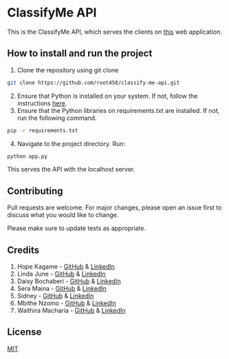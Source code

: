# ClassifyMe API

This is the ClassifyMe API, which serves the clients on [this](https://classifyme-web.web.app/#/) web application.

## How to install and run the project
1. Clone the repository using git clone 
```bash
git clone https://github.com/root458/classify-me-api.git
```
2. Ensure that Python is installed on your system. If not, follow the instructions [here](https://www.python.org/downloads/).
3. Ensure that the Python libraries on requirements.txt are installed. If not, run the following command.
```bash
pip -r requirements.txt
```
4. Navigate to the project directory. Run:
```bash
python app.py
```
This serves the API with the localhost server.

## Contributing

Pull requests are welcome. For major changes, please open an issue first
to discuss what you would like to change.

Please make sure to update tests as appropriate.

## Credits

1. Hope Kagame - [GitHub](https://github.com/root458) & [LinkedIn](https://www.linkedin.com/in/hope-kagame/)
2. Linda June - [GitHub](https://github.com/JuneLindah) & [LinkedIn](https://www.linkedin.com/in/june-lindah-adhiambo-38a242219/)
3. Daisy Bochaberi - [GitHub](https://github.com/BochaberiDaisy) & [LinkedIn](https://www.linkedin.com/in/bochaberi-daisy/)
4. Sera Maina - [GitHub](https://github.com/Sheeqi) & [LinkedIn](https://www.linkedin.com/in/sera-maina-a87ba1168/)
5. Sidney - [GitHub](https://github.com/princelySid) & [LinkedIn](https://www.linkedin.com/in/sidney-ochieng/)
6. Mbithe Nzomo - [GitHub](https://github.com/mbithenzomo) & [LinkedIn](https://www.linkedin.com/in/mbithenzomo/)
7. Waithira Macharia - [GitHub](https://github.com/Machariajane) & [LinkedIn](https://www.linkedin.com/in/waithira-macharia/)

## License

[MIT](https://choosealicense.com/licenses/mit/)
